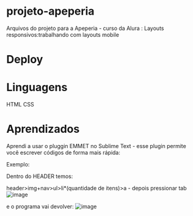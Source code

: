 # projeto-apeperia
Arquivos do projeto para a Apeperia - curso da Alura : Layouts responsivos:trabalhando com layouts mobile

# Deploy

# Linguagens

HTML
CSS

# Aprendizados
Aprendi a usar o pluggin EMMET no Sublime Text - esse plugin permite você escrever códigos de forma mais rápida:

Exemplo:

Dentro do HEADER temos:

header>img+nav>ul>li*(quantidade de itens)>a - depois pressionar tab
![image](https://user-images.githubusercontent.com/104031152/220427053-89c26f1b-e6aa-4d9e-97ff-74122730aaee.png)


e o programa vai devolver:
![image](https://user-images.githubusercontent.com/104031152/220427210-832b5347-6e96-4b2c-be09-fb9934719567.png)





